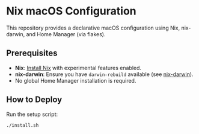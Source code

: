 # Nix macOS Configuration

This repository provides a declarative macOS configuration using Nix, nix-darwin, and Home Manager (via flakes).

## Prerequisites

- **Nix**: [Install Nix](https://nixos.org/download) with experimental features enabled.
- **nix-darwin**: Ensure you have `darwin-rebuild` available (see [nix-darwin](https://github.com/lnl7/nix-darwin)).
- No global Home Manager installation is required.

## How to Deploy

Run the setup script:

```bash
./install.sh
```
